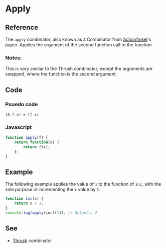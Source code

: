 # Apply

## Reference

The `apply` combinator, also known as `A` Combinator from [Schönfinkel](http://en.wikipedia.org/wiki/Moses_Sch%C3%B6nfinkel)'s paper. Applies the argument of the second function call to the function.

### Notes: 

This is very similar to the Thrush combinator, except the arguments are swapped, where the function is the second argument.

## Code

### Psuedo code

```
(A f x) = (f x)
```

### Javascript

```javascript
function apply(f) {
    return function(x) {
        return f(x);
    };
}
```

## Example

The following example applies the value of `1` to the function of `inc`, with the sole purpose in incrementing the `x` value by `1`.

```javascript
function inc(x) {
	return x + 1;
}
console.log(apply(inc)(1)); // Outputs: 2
```

## See

- [Thrush](thrush.md) combinator